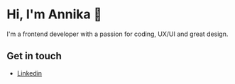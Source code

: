 # Hi, I'm Annika 👋

I'm a frontend developer with a passion for coding, UX/UI and great design. 

## Get in touch
- <a href="https://www.linkedin.com/in/annika-louise-eng%C3%B8y-b1959b1a4/">Linkedin</a>
